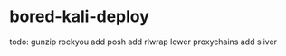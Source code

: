 # bored-kali-deploy

todo:
  gunzip rockyou
  add posh
  add rlwrap
  lower proxychains
  add sliver
